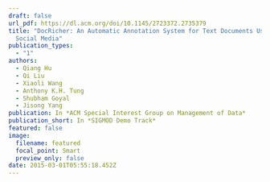 ```yaml
---
draft: false
url_pdf: https://dl.acm.org/doi/10.1145/2723372.2735379
title: "DocRicher: An Automatic Annotation System for Text Documents Using
  Social Media"
publication_types:
  - "1"
authors:
  - Qiang Hu
  - Qi Liu
  - Xiaoli Wang
  - Anthony K.H. Tung
  - Shubham Goyal
  - Jisong Yang
publication: In *ACM Special Interest Group on Management of Data*
publication_short: In *SIGMOD Demo Track*
featured: false
image:
  filename: featured
  focal_point: Smart
  preview_only: false
date: 2015-03-01T05:55:18.452Z
---
```

